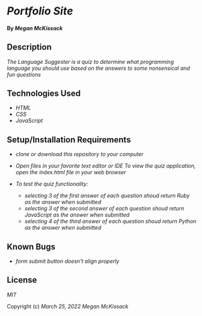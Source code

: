# _Portfolio Site_

#### By _**Megan McKissack**_

## Description

_The Language Suggester is a quiz to determine what programming language you should use based on the answers to some nonsensical and fun questions_

## Technologies Used

- _HTML_
- _CSS_
- _JavaScript_

## Setup/Installation Requirements

- _clone or download this repository to your computer_
- _Open files in your favorite text editor or IDE_
  _To view the quiz application, open the index.html file in your web browser_

- _To test the quiz functionality:_

  - _selecting 3 of the first answer of each question shoud return Ruby as the answer when submitted_
  - _selecting 3 of the second answer of each question shoud return JavaScript as the answer when submitted_
  - _selecting 4 of the third answer of each question shoud return Python as the answer when submitted_

## Known Bugs

- _form submit button doesn't align properly_

## License

_MIT_

Copyright (c) _March 25, 2022_ _Megan McKissack_
